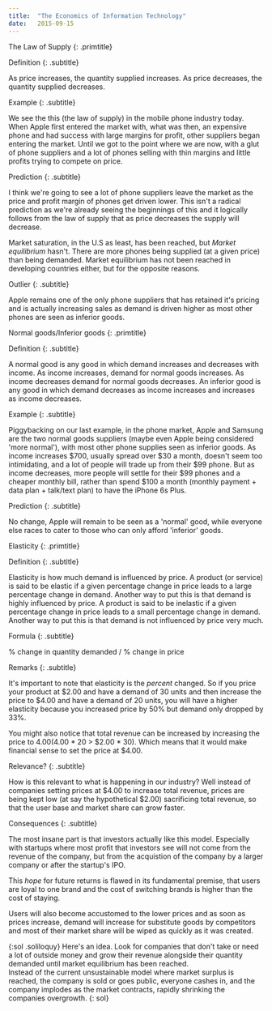 ```yaml
---
title:	"The Economics of Information Technology"
date:	2015-09-15
---
```


The Law of Supply
{: .primtitle}


Definition
{: .subtitle}

As price increases, the quantity supplied increases. As price decreases, the quantity supplied decreases.


Example
{: .subtitle}

We see the this (the law of supply) in the mobile phone industry today. When Apple first entered the market with, what was then, an expensive phone and had success with large margins for profit, other suppliers began entering the market. Until we got to the point where we are now, with a glut of phone suppliers and a lot of phones selling with thin margins and little profits trying to compete on price.


Prediction
{: .subtitle}

I think we're going to see a lot of phone suppliers leave the market as the price and profit margin of phones get driven lower. This isn't a radical prediction as we're already seeing the beginnings of this and it logically follows from the law of supply that as price decreases the supply will decrease.

Market saturation, in the U.S as least, has been reached, but *Market equilibrium* hasn't. There are more phones being supplied (at a given price) than being demanded. Market equilibrium has not been reached in developing countries either, but for the opposite reasons.


Outlier
{: .subtitle}

Apple remains one of the only phone suppliers that has retained it's pricing and is actually increasing sales as demand is driven higher as most other phones are seen as inferior goods.


Normal goods/Inferior goods
{: .primtitle}


Definition
{: .subtitle}

A normal good is any good in which demand increases and decreases with income. As income increases, demand for normal goods increases. As income decreases demand for normal goods decreases. An inferior good is any good in which demand decreases as income increases and increases as income decreases.


Example
{: .subtitle}

Piggybacking on our last example, in the phone market, Apple and Samsung are the two normal goods suppliers (maybe even Apple being considered 'more normal'), with most other phone supplies seen as inferior goods. As income increases $700, usually spread over $30 a month, doesn't seem too intimidating, and a lot of people will trade up from their $99 phone. But as income decreases, more people will settle for their $99 phones and a cheaper monthly bill, rather than spend $100 a month (monthly payment + data plan + talk/text plan) to have the iPhone 6s Plus.


Prediction
{: .subtitle}

No change, Apple will remain to be seen as a 'normal' good, while everyone else races to cater to those who can only afford 'inferior' goods.


Elasticity
{: .primtitle}

Definition
{: .subtitle}

Elasticity is how much demand is influenced by price. A product (or service) is said to be elastic if a given percentage change in price leads to a large percentage change in demand. Another way to put this is that demand is highly influenced by price. A product is said to be inelastic if a given percentage change in price leads to a small percentage change in demand. Another way to put this is that demand is not influenced by price very much.

Formula
{: .subtitle}

% change in quantity demanded / % change in price

Remarks
{: .subtitle}

It's important to note that elasticity is the *percent* changed. So if you price your product at $2.00 and have a demand of 30 units and then increase the price to $4.00 and have a demand of 20 units, you will have a higher elasticity because you increased price by 50% but demand only dropped by 33%.

You might also notice that total revenue can be increased by increasing the price to $4.00 ($4.00 * 20 > $2.00 * 30). Which means that it would make financial sense to set the price at $4.00.

Relevance?
{: .subtitle}

How is this relevant to what is happening in our industry? Well instead of companies setting prices at $4.00 to increase total revenue, prices are being kept low (at say the hypothetical $2.00) sacrificing total revenue, so that the user base and market share can grow faster.

Consequences
{: .subtitle}

The most insane part is that investors actually like this model. Especially with startups where most profit that investors see will not come from the revenue of the company, but from the acquistion of the company by a larger company or after the startup's IPO.

This *hope* for future returns is flawed in its fundamental premise, that users are loyal to one brand and the cost of switching brands is higher than the cost of staying.

Users will also become accustomed to the lower prices and as soon as prices increase, demand will increase for substitute goods by competitors and most of their market share will be wiped as quickly as it was created.

{:sol .soliloquy}
Here's an idea. Look for companies that don't take or need a lot of outside money and grow their revenue alongside their quantity demanded until market equilibrium has been reached.
<br />
Instead of the current unsustainable model where market surplus is reached, the company is sold or goes public, everyone cashes in, and the company implodes as the market contracts, rapidly shrinking the companies overgrowth.
{: sol}